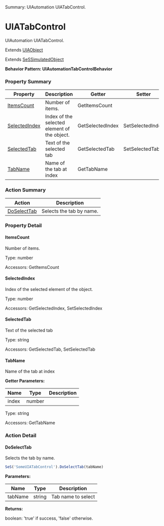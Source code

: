 Summary: UIAutomation UIATabControl.

# UIATabControl

UIAutomation UIATabControl.
 
Extends [UIAObject](UIAObject.md)

Extends [SeSSimulatedObject](SeSSimulatedObject.md)





**Behavior Pattern: UIAutomationTabControlBehavior**


<!-- ============================== property summary ========================== -->

  

### Property Summary

| **Property** | **Description** | **Getter** | **Setter** |
| ------------ | --------------- | ---------- | ---------- |
| [ItemsCount](#itemscount) | Number of items. | GetItemsCount |  |
| [SelectedIndex](#selectedindex) | Index of the selected element of the object. | GetSelectedIndex | SetSelectedIndex |
| [SelectedTab](#selectedtab) | Text of the selected tab | GetSelectedTab | SetSelectedTab |
| [TabName](#tabname) | Name of the tab at index | GetTabName |  |



  
<!-- ============================== action summary ========================== -->



### Action Summary

|  **Action** | **Description** | 
| ----------- | --------------- |
|  [DoSelectTab](#doselecttab) | Selects the tab by name. |




<!-- ============================== property detail ========================== -->
  
### Property Detail
    
<a name="ItemsCount"></a>
#### ItemsCount


Number of items.

      
  
      
Type: number
      
      
Accessors: GetItemsCount
      
    
<a name="SelectedIndex"></a>
#### SelectedIndex


Index of the selected element of the object.

      
  
      
Type: number
      
      
Accessors: GetSelectedIndex, SetSelectedIndex
      
    
<a name="SelectedTab"></a>
#### SelectedTab


Text of the selected tab

      
  
      
Type: string
      
      
Accessors: GetSelectedTab, SetSelectedTab
      
    
<a name="TabName"></a>
#### TabName


Name of the tab at index

      
**Getter Parameters:**

| **Name** | **Type** | **Description** |
| -------- | -------- | --------------- |  
| index | number |  |


  
      
Type: string
      
      
Accessors: GetTabName
      
    
  
  
<!-- ============================== action detail ========================== -->
  
### Action Detail
    
<a name="DoSelectTab"></a>    
#### DoSelectTab

Selects the tab by name.

```javascript
SeS('SomeUIATabControl').DoSelectTab(tabName)
```


**Parameters:**

|  **Name** | **Type** | **Description** |
| ---------- | -------- | --------------- |
| tabName | string |  Tab name to select |




**Returns:**

boolean: 'true' if success, 'false' otherwise.



<a name="see.also.uiatabcontrol.doselecttab"></a>

  

